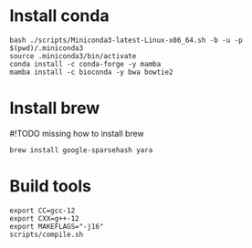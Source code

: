 # Install conda
```
bash ./scripts/Miniconda3-latest-Linux-x86_64.sh -b -u -p $(pwd)/.miniconda3
source .miniconda3/bin/activate
conda install -c conda-forge -y mamba
mamba install -c bioconda -y bwa bowtie2
```


# Install brew
#!TODO missing how to install brew
```
brew install google-sparsehash yara
```

# Build tools
```
export CC=gcc-12
export CXX=g++-12
export MAKEFLAGS="-j16"
scripts/compile.sh
```
